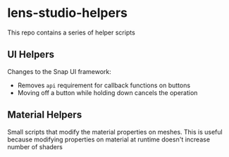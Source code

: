 # lens-studio-helpers
This repo contains a series of helper scripts

## UI Helpers
Changes to the Snap UI framework:
* Removes `api` requirement for callback functions on buttons
* Moving off a button while holding down cancels the operation

## Material Helpers
Small scripts that modify the material properties on meshes. This is useful because modifying properties on material at runtime doesn't increase number of shaders
